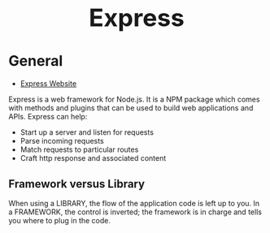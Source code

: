 <h1 style='text-align:center;font-size:3rem;'>Express</h1>

# General

* [Express Website](https://expressjs.com/)

Express is a web framework for Node.js. It is a NPM package which comes with methods and plugins that can be used to build web applications and APIs. Express can help:

- Start up a server and listen for requests
- Parse incoming requests
- Match requests to particular routes
- Craft http response and associated content

## Framework versus Library
When using a LIBRARY, the flow of the application code is left up to you. In a FRAMEWORK, the control is inverted; the framework is in charge and tells you where to plug in the code.
